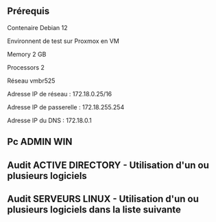 ## Prérequis

Contenaire Debian 12

Environnent de test sur Proxmox en VM

  Memory 2 GB

  Processors 2

  Réseau vmbr525

  Adresse IP de réseau : 172.18.0.25/16

  Adresse IP de passerelle : 172.18.255.254

  Adresse IP du DNS : 172.18.0.1


  ## Pc ADMIN WIN
  ## Audit ACTIVE DIRECTORY - Utilisation d'un ou plusieurs logiciels
  ## Audit SERVEURS LINUX - Utilisation d'un ou plusieurs logiciels dans la liste suivante

